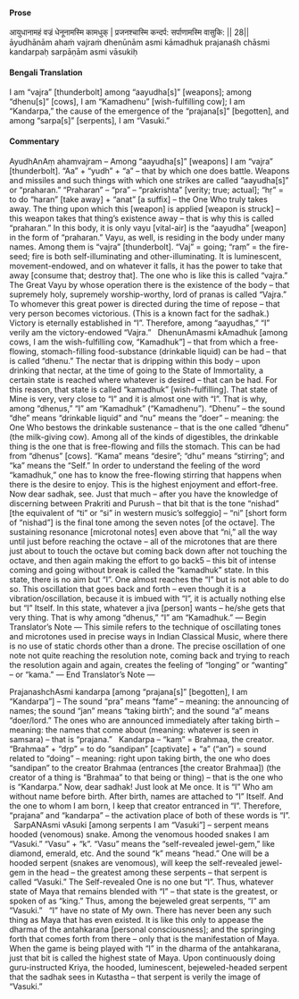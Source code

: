 #### Prose 

आयुधानामहं वज्रं धेनूनामस्मि कामधुक् |
प्रजनश्चास्मि कन्दर्प: सर्पाणामस्मि वासुकि: || 28||
āyudhānām ahaṁ vajraṁ dhenūnām asmi kāmadhuk
prajanaśh chāsmi kandarpaḥ sarpāṇām asmi vāsukiḥ

 #### Bengali Translation 

I am “vajra” [thunderbolt] among “aayudha[s]” [weapons]; among “dhenu[s]” [cows], I am “Kamadhenu” [wish-fulfilling cow]; I am “Kandarpa,” the cause of the emergence of the “prajana[s]” [begotten], and among “sarpa[s]” [serpents], I am “Vasuki.”

 #### Commentary 

AyudhAnAṃ ahamvajram – Among “aayudha[s]” [weapons] I am “vajra” [thunderbolt]. “Aa” + “yudh” + “a” – that by which one does battle. Weapons and missiles and such things with which one strikes are called “aayudha[s]” or “praharan.” “Praharan” – “pra” – “prakrishta” [verity; true; actual]; “hṛ” = to do “haran” [take away] + “anat” [a suffix] – the One Who truly takes away. The thing upon which this [weapon] is applied [weapon is struck] – this weapon takes that thing’s existence away – that is why this is called “praharan.” In this body, it is only vayu [vital-air] is the “aayudha” [weapon] in the form of “praharan.” Vayu, as well, is residing in the body under many names. Among them is “vajra” [thunderbolt]. “Vaj” = going; “raṃ” = the fire-seed; fire is both self-illuminating and other-illuminating. It is luminescent, movement-endowed, and on whatever it falls, it has the power to take that away [consume that; destroy that]. The one who is like this is called “vajra.” The Great Vayu by whose operation there is the existence of the body – that supremely holy, supremely worship-worthy, lord of pranas is called “Vajra.” To whomever this great power is directed during the time of repose – that very person becomes victorious. (This is a known fact for the sadhak.) Victory is eternally established in “I”. Therefore, among “aayudhas,” “I” verily am the victory-endowed “Vajra.”
 
DhenunAmasmi kAmadhuk [among cows, I am the wish-fulfilling cow, “Kamadhuk”] – that from which a free-flowing, stomach-filling food-substance (drinkable liquid) can be had – that is called “dhenu.” The nectar that is dripping within this body – upon drinking that nectar, at the time of going to the State of Immortality, a certain state is reached where whatever is desired – that can be had. For this reason, that state is called “kamadhuk” [wish-fulfilling]. That state of Mine is very, very close to “I” and it is almost one with “I”. That is why, among “dhenus,” “I” am “Kamadhuk” (“Kamadhenu”). “Dhenu” – the sound “dhe” means “drinkable liquid” and “nu” means the “doer” – meaning: the One Who bestows the drinkable sustenance – that is the one called “dhenu” (the milk-giving cow). Among all of the kinds of digestibles, the drinkable thing is the one that is free-flowing and fills the stomach. This can be had from “dhenus” [cows]. “Kama” means “desire”; “dhu” means “stirring”; and “ka” means the “Self.” In order to understand the feeling of the word “kamadhuk,” one has to know the free-flowing stirring that happens when there is the desire to enjoy. This is the highest enjoyment and effort-free. Now dear sadhak, see. Just that much – after you have the knowledge of discerning between Prakriti and Purush – that bit that is the tone “nishad” [the equivalent of “ti” or “si” in western music’s solfeggio]  – “ni” [short form of “nishad”] is the final tone among the seven notes [of the octave]. The sustaining resonance [microtonal notes] even above that “ni,” all the way until just before reaching the octave – all of the microtones that are there just about to touch the octave but coming back down after not touching the octave, and then again making the effort to go back5 – this bit of intense coming and going without break is called the “kamadhuk” state. In this state, there is no aim but “I”. One almost reaches the “I” but is not able to do so. This oscillation that goes back and forth – even though it is a vibration/oscillation, because it is imbued with “I”, it is actually nothing else but “I” Itself. In this state, whatever a jiva [person] wants – he/she gets that very thing. That is why among “dhenus,” “I” am “Kamadhuk.” — Begin Translator’s Note — This simile refers to the technique of oscillating tones and microtones used in precise ways in Indian Classical Music, where there is no use of static chords other than a drone. The precise oscillation of one note not quite reaching the resolution note, coming back and trying to reach the resolution again and again, creates the feeling of “longing” or “wanting” –  or “kama.” — End Translator’s Note —

PrajanashchAsmi kandarpa [among “prajana[s]” [begotten], I am “Kandarpa”] – The sound “pra” means “fame” – meaning: the announcing of names; the sound “jan” means “taking birth”; and the sound “a” means “doer/lord.” The ones who are announced immediately after taking birth – meaning: the names that come about (meaning: whatever is seen in samsara) – that is “prajana.”
 
Kandarpa – “kaṃ” = Brahmaa, the creator. “Brahmaa” + “dṛp” = to do “sandipan” [captivate] + “a” (“an”) = sound related to “doing” – meaning: right upon taking birth, the one who does “sandipan” to the creator Brahmaa (entrances [the creator Brahmaa]) (the creator of a thing is “Brahmaa” to that being or thing) – that is the one who is “Kandarpa.” Now, dear sadhak! Just look at Me once. It is “I” Who am without name before birth. After birth, names are attached to “I” Itself. And the one to whom I am born, I keep that creator entranced in “I”. Therefore, “prajana” and “kandarpa” – the activation place of both of these words is “I”.
 
SarpANAsmi vAsuki [among serpents I am “Vasuki”] – serpent means hooded (venomous) snake. Among the venomous hooded snakes I am “Vasuki.” “Vasu” + “k”. “Vasu” means the “self-revealed jewel-gem,” like diamond, emerald, etc. And the sound “k” means “head.” One will be a hooded serpent (snakes are venomous), will keep the self-revealed jewel-gem in the head – the greatest among these serpents – that serpent is called “Vasuki.” The Self-revealed One is no one but “I”. Thus, whatever state of Maya that remains blended with “I” – that state is the greatest, or spoken of as “king.” Thus, among the bejeweled great serpents, “I” am “Vasuki.”
 
“I” have no state of My own. There has never been any such thing as Maya that has even existed. It is like this only to appease the dharma of the antahkarana [personal consciousness]; and the springing forth that comes forth from there – only that is the manifestation of Maya. When the game is being played with “I” in the dharma of the antahkarana, just that bit is called the highest state of Maya. Upon continuously doing guru-instructed Kriya, the hooded, luminescent, bejeweled-headed serpent that the sadhak sees in Kutastha – that serpent is verily the image of “Vasuki.” 